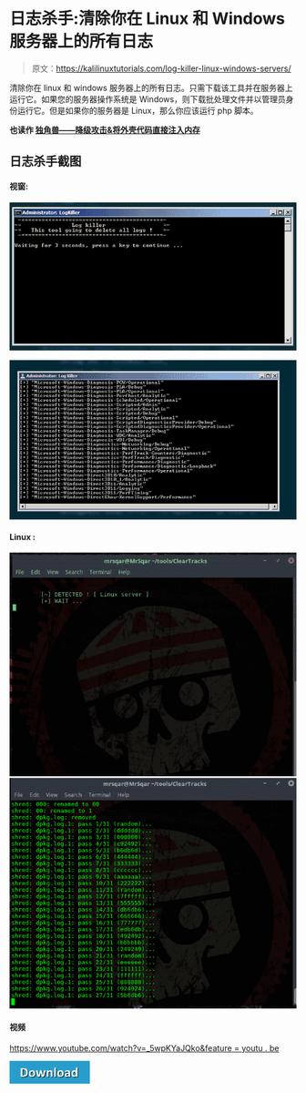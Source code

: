 # 日志杀手:清除你在 Linux 和 Windows 服务器上的所有日志

> 原文：<https://kalilinuxtutorials.com/log-killer-linux-windows-servers/>

清除你在 linux 和 windows 服务器上的所有日志。只需下载该工具并在服务器上运行它。如果您的服务器操作系统是 Windows，则下载批处理文件并以管理员身份运行它。但是如果你的服务器是 Linux，那么你应该运行 php 脚本。

**也读作 [独角兽——降级攻击&将外壳代码直接注入内存](https://kalilinuxtutorials.com/unicorn-attack-inject-shellcode/)**

## **日志杀手截图**

#### **视窗:**

![](img//fcd25aa5ffe2c7346abc7ba38a0cf673.png)

![](img//aacbdff2f6ce40a05fa87b23eea48542.png)

#### **Linux :**

![](img//c08bc948c551cdfd507543250d21ff44.png)![](img//7fbb5b88c6ee8585a773b5699db36c3f.png)

#### **视频**

[https://www.youtube.com/watch?v=_5wpKYaJQko&feature = youtu . be](https://www.youtube.com/watch?v=_5wpKYaJQko&feature=youtu.be)

[![](img//d861a9096555aeb1980fc054015933d7.png)](https://github.com/Rizer0/Log-killer)